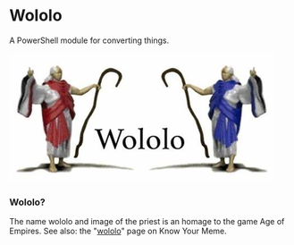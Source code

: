 # Wololo

A PowerShell module for converting things.

![red and blue Age of Empires priests saying wololo](images/wololo.jpg)

### Wololo?

The name wololo and image of the priest is an homage to the game Age of Empires. See also: the "[wololo](https://knowyourmeme.com/memes/wololo)" page on Know Your Meme.
